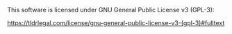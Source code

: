 This software is licensed under GNU General Public License v3 (GPL-3):

https://tldrlegal.com/license/gnu-general-public-license-v3-(gpl-3)#fulltext


